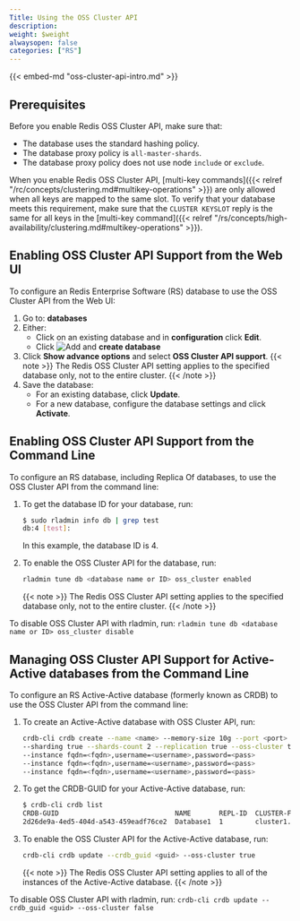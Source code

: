 ```yaml
---
Title: Using the OSS Cluster API
description:
weight: $weight
alwaysopen: false
categories: ["RS"]
---
```

{{< embed-md "oss-cluster-api-intro.md"  >}}

## Prerequisites

Before you enable Redis OSS Cluster API, make sure that:

- The database uses the standard hashing policy.
- The database proxy policy is `all-master-shards`.
- The database proxy policy does not use node `include` or `exclude`.

When you enable Redis OSS Cluster API,
[multi-key commands]({{< relref "/rc/concepts/clustering.md#multikey-operations" >}}) are only allowed when all keys are mapped to the same slot.
To verify that your database meets this requirement, make sure that the `CLUSTER KEYSLOT` reply is the same for all keys in the [multi-key command]({{< relref "/rs/concepts/high-availability/clustering.md#multikey-operations" >}}).

## Enabling OSS Cluster API Support from the Web UI

To configure an Redis Enterprise Software (RS) database to use the OSS Cluster API from the Web UI:

1. Go to: **databases**
1. Either:
    - Click on an existing database and in **configuration** click **Edit**.
    - Click ![Add](/images/rs/icon_add.png#no-click "Add") and **create database**
1. Click **Show advance options** and select **OSS Cluster API support**.
    {{< note >}}
The Redis OSS Cluster API setting applies to the specified database only, not to the entire cluster.
    {{< /note >}}
1. Save the database:
    - For an existing database, click **Update**.
    - For a new database, configure the database settings and click **Activate**.

## Enabling OSS Cluster API Support from the Command Line

To configure an RS database, including Replica Of databases, to use the OSS Cluster API from the command line:

1. To get the database ID for your database, run:

    ```sh
    $ sudo rladmin info db | grep test
    db:4 [test]:
    ```

    In this example, the database ID is 4.

1. To enable the OSS Cluster API for the database, run:

    ```sh
    rladmin tune db <database name or ID> oss_cluster enabled
    ```

    {{< note >}}
The Redis OSS Cluster API setting applies to the specified database only, not to the entire cluster.
    {{< /note >}}

To disable OSS Cluster API with rladmin, run: `rladmin tune db <database name or ID> oss_cluster disable`

## Managing OSS Cluster API Support for Active-Active databases from the Command Line

To configure an RS Active-Active database (formerly known as CRDB) to use the OSS Cluster API from the command line:

1. To create an Active-Active database with OSS Cluster API, run:

    ```sh
    crdb-cli crdb create --name <name> --memory-size 10g --port <port>
    --sharding true --shards-count 2 --replication true --oss-cluster true
    --instance fqdn=<fqdn>,username=<username>,password=<pass>
    --instance fqdn=<fqdn>,username=<username>,password=<pass>
    --instance fqdn=<fqdn>,username=<username>,password=<pass>
    ```

1. To get the CRDB-GUID for your Active-Active database, run:

    ```sh
    $ crdb-cli crdb list
    CRDB-GUID                             NAME       REPL-ID  CLUSTER-FQDN
    2d26de9a-4ed5-404d-a543-459eadf76ce2  Database1  1        cluster1.local
    ```

1. To enable the OSS Cluster API for the Active-Active database, run:

    ```sh
    crdb-cli crdb update --crdb_guid <guid> --oss-cluster true
    ```

    {{< note >}}
The Redis OSS Cluster API setting applies to all of the instances of the Active-Active database.
    {{< /note >}}

To disable OSS Cluster API with rladmin, run: `crdb-cli crdb update --crdb_guid <guid> --oss-cluster false`
